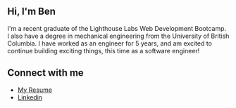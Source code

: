 ## Hi, I'm Ben

I'm a recent graduate of the Lighthouse Labs Web Development Bootcamp. I also have a degree in mechanical engineering from the University of British Columbia. I have worked as an engineer for 5 years, and am excited to continue building exciting things, this time as a software engineer!

## Connect with me

- [My Resume]('https://resume.creddle.io/resume/a5jwp04enz4')
- [Linkedin]('https://www.linkedin.com/in/bencatton/')
